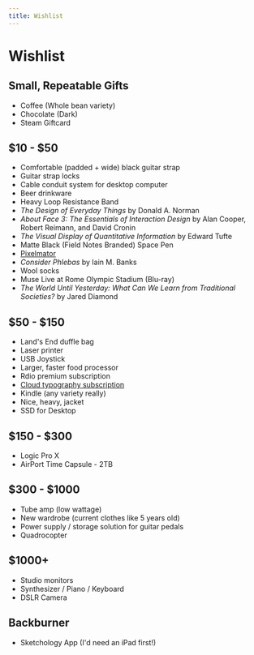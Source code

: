 ```yaml
---
title: Wishlist
---
```


# Wishlist

## Small, Repeatable Gifts

+ Coffee (Whole bean variety)
+ Chocolate (Dark)
+ Steam Giftcard

## $10 - $50

+ Comfortable (padded + wide) black guitar strap
+ Guitar strap locks
+ Cable conduit system for desktop computer
+ Beer drinkware
+ Heavy Loop Resistance Band
+ *The Design of Everyday Things* by Donald A. Norman
+ *About Face 3: The Essentials of Interaction Design* by Alan Cooper, Robert Reimann, and David Cronin
+ *The Visual Display of Quantitative Information* by Edward Tufte
+ Matte Black (Field Notes Branded) Space Pen
+ [Pixelmator](http://www.pixelmator.com/)
+ *Consider Phlebas* by Iain M. Banks
+ Wool socks
+ Muse Live at Rome Olympic Stadium (Blu-ray)
+ *The World Until Yesterday: What Can We Learn from Traditional Societies?* by Jared Diamond

<div class="break"> </div>

## $50 - $150

+ Land's End duffle bag
+ Laser printer
+ USB Joystick
+ Larger, faster food processor
+ Rdio premium subscription
+ [Cloud typography subscription](http://www.typography.com/cloud/welcome/)
+ Kindle (any variety really)
+ Nice, heavy, jacket
+ SSD for Desktop

<div class="break"> </div>

## $150 - $300

+ Logic Pro X
+ AirPort Time Capsule - 2TB

<div class="break"> </div>

## $300 - $1000

+ Tube amp (low wattage)
+ New wardrobe (current clothes like 5 years old)
+ Power supply / storage solution for guitar pedals
+ Quadrocopter

<div class="break"> </div>

## $1000+

+ Studio monitors
+ Synthesizer / Piano / Keyboard
+ DSLR Camera

<div class="break"> </div>

## Backburner

+ Sketchology App (I'd need an iPad first!)

